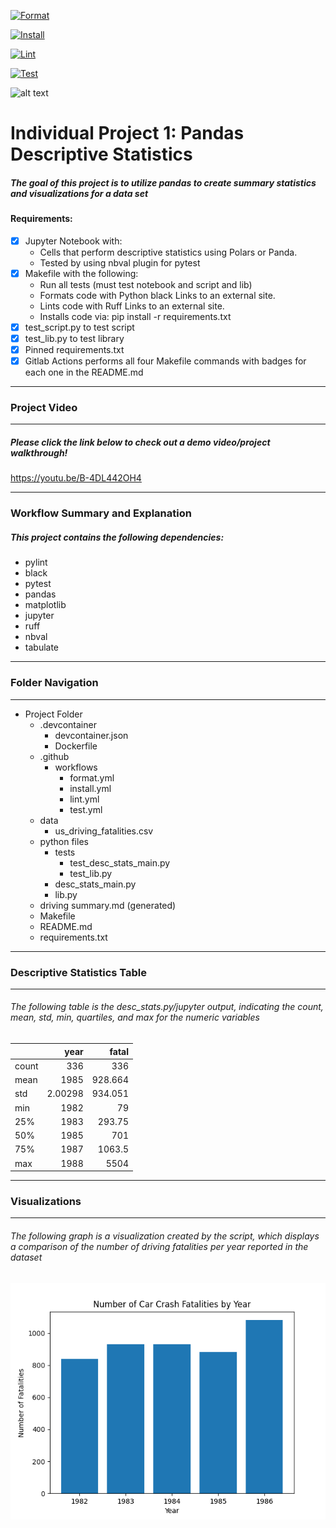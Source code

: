 [![Format](https://github.com/nogibjj/lilah_duboff_indiv_proj1/actions/workflows/format.yml/badge.svg)](https://github.com/nogibjj/lilah_duboff_indiv_proj1/actions/workflows/format.yml)

[![Install](https://github.com/nogibjj/lilah_duboff_indiv_proj1/actions/workflows/install.yml/badge.svg)](https://github.com/nogibjj/lilah_duboff_indiv_proj1/actions/workflows/install.yml)

[![Lint](https://github.com/nogibjj/lilah_duboff_indiv_proj1/actions/workflows/lint.yml/badge.svg)](https://github.com/nogibjj/lilah_duboff_indiv_proj1/actions/workflows/lint.yml)

[![Test](https://github.com/nogibjj/lilah_duboff_indiv_proj1/actions/workflows/test.yml/badge.svg)](https://github.com/nogibjj/lilah_duboff_indiv_proj1/actions/workflows/test.yml)

![alt text](<Screenshot 2024-09-16 at 1.07.30 AM.png>)

# **Individual Project 1: Pandas Descriptive Statistics**
##### The goal of this project is to utilize pandas to create summary statistics and visualizations for a data set
#### Requirements:

- [x] Jupyter Notebook with: 
    - Cells that perform descriptive statistics using Polars or Panda.
    - Tested by using nbval plugin for pytest
- [x] Makefile with the following:
    - Run all tests (must test notebook and script and lib)
    - Formats code with Python black Links to an external site.
    - Lints code with Ruff Links to an external site.
    - Installs code via:  pip install -r requirements.txt
- [x] test_script.py to test script
- [x] test_lib.py to test library
- [x] Pinned requirements.txt
- [x] Gitlab Actions performs all four Makefile commands with badges for each one in the README.md

---
### Project Video 
------------
##### Please click the link below to check out a demo video/project walkthrough!
https://youtu.be/B-4DL442OH4 

---
### Workflow Summary and Explanation
##### This project contains the following dependencies:
- pylint 
- black
- pytest
- pandas
- matplotlib
- jupyter
- ruff 
- nbval 
- tabulate 

---
### Folder Navigation
---
- Project Folder
    - .devcontainer
        - devcontainer.json
        - Dockerfile
    - .github
        - workflows
            - format.yml
            - install.yml
            - lint.yml
            - test.yml
    - data
        - us_driving_fatalities.csv
    - python files
        - tests
            - test_desc_stats_main.py
            - test_lib.py
        - desc_stats_main.py
        - lib.py
    - driving summary.md (generated)
    - Makefile
    - README.md
    - requirements.txt
---
### Descriptive Statistics Table
---
###### The following table is the desc_stats.py/jupyter output, indicating the count, mean, std, min, quartiles, and max for the numeric variables

|       |       year |    fatal |
|:------|-----------:|---------:|
| count |  336       |  336     |
| mean  | 1985       |  928.664 |
| std   |    2.00298 |  934.051 |
| min   | 1982       |   79     |
| 25%   | 1983       |  293.75  |
| 50%   | 1985       |  701     |
| 75%   | 1987       | 1063.5   |
| max   | 1988       | 5504     |

---
### Visualizations
---
###### The following graph is a visualization created by the script, which displays a comparison of the number of driving fatalities per year reported in the dataset

![alt text](python_files/outputs/output.png)







